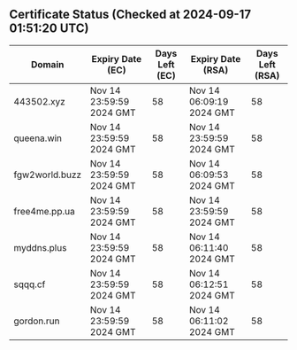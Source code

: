 ## Certificate Status (Checked at 2024-09-17 01:51:20 UTC)
| Domain | Expiry Date (EC) | Days Left (EC) | Expiry Date (RSA) | Days Left (RSA) |
|--------|-------------------|----------------|--------------------|--------------------|
| 443502.xyz | Nov 14 23:59:59 2024 GMT | 58 | Nov 14 06:09:19 2024 GMT | 58 |
| queena.win | Nov 14 23:59:59 2024 GMT | 58 | Nov 14 23:59:59 2024 GMT | 58 |
| fgw2world.buzz | Nov 14 23:59:59 2024 GMT | 58 | Nov 14 06:09:53 2024 GMT | 58 |
| free4me.pp.ua | Nov 14 23:59:59 2024 GMT | 58 | Nov 14 23:59:59 2024 GMT | 58 |
| myddns.plus | Nov 14 23:59:59 2024 GMT | 58 | Nov 14 06:11:40 2024 GMT | 58 |
| sqqq.cf | Nov 14 23:59:59 2024 GMT | 58 | Nov 14 06:12:51 2024 GMT | 58 |
| gordon.run | Nov 14 23:59:59 2024 GMT | 58 | Nov 14 06:11:02 2024 GMT | 58 |
